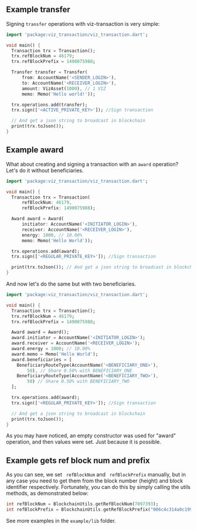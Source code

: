 ## Example transfer

Signing ``transfer`` operations with viz-transaction is very simple:

```dart
import 'package:viz_transaction/viz_transaction.dart';

void main() {
  Transaction trx = Transaction();
  trx.refBlockNum = 46179;
  trx.refBlockPrefix = 1490075988;

  Transfer transfer = Transfer(
      from: AccountName('<SENDER_LOGIN>'),
      to: AccountName('<RECEIVER_LOGIN>'),
      amount: VizAsset(1000), // 1 VIZ
      memo: Memo('Hello world!'));

  trx.operations.add(transfer);
  trx.sign(['<ACTIVE_PRIVATE_KEY>']); //Sign transaction

  // And get a json string to broadcast in blockchain
  print(trx.toJson());
}
```

## Example award

What about creating and signing a transaction with an ``award`` operation? Let's do it without beneficiaries.

```dart
import 'package:viz_transaction/viz_transaction.dart';

void main() {
  Transaction trx = Transaction(
      refBlockNum: 46179,
      refBlockPrefix: 1490075988);

  Award award = Award(
      initiator: AccountName('<INITIATOR_LOGIN>'),
      receiver: AccountName('<RECEIVER_LOGIN>'),
      energy: 1000, // 10.00%
      memo: Memo('Hello World'));

  trx.operations.add(award);
  trx.sign(['<REGULAR_PRIVATE_KEY>']); //Sign transaction

  print(trx.toJson()); // And get a json string to broadcast in blockchain
}
```

And now let's do the same but with two beneficiaries.

```dart
import 'package:viz_transaction/viz_transaction.dart';

void main() {
  Transaction trx = Transaction();
  trx.refBlockNum = 46179;
  trx.refBlockPrefix = 1490075988;

  Award award = Award();
  award.initiator = AccountName('<INITIATOR_LOGIN>');
  award.receiver = AccountName('<RECEIVER_LOGIN>');
  award.energy = 1000; // 10.00%
  award.memo = Memo('Hello World');
  award.beneficiaries = [
    BeneficiaryRouteType(AccountName('<BENEFICIARY_ONE>'),
        50), // Share 0.50% with BENEFICIARY_ONE
    BeneficiaryRouteType(AccountName('<BENEFICIARY_TWO>'),
        50) // Share 0.50% with BENEFICIARY_TWO
  ];

  trx.operations.add(award);
  trx.sign(['<REGULAR_PRIVATE_KEY>']); //Sign transaction

  // And get a json string to broadcast in blockchain
  print(trx.toJson());
}
```

As you may have noticed, an empty constructor was used for "award" operation, and then values were set. Just because it is possible.

## Example gets ref block num and prefix

As you can see, we set `` refBlockNum`` and `` refBlockPrefix`` manually, 
but in any case you need to get them from the block number (height)
and block identifier respectively. Fortunately, you can do this by simply calling the utils methods, 
as demonstrated below:

```dart
int refBlockNum = BlockchainUtils.getRefBlockNum(7097393);
int refBlockPrefix = BlockchainUtils.getRefBlockPrefix("006c4c314a0c19918caa3187abdebfeeb56724b1");
```

See more examples in the ``example/lib`` folder.